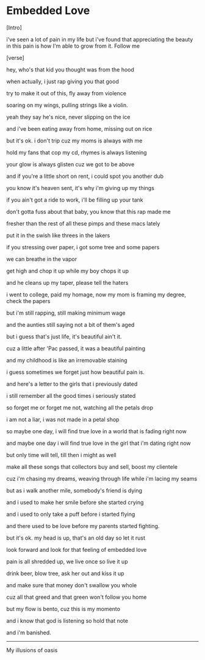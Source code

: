 # Embedded Love

[Intro]

i've seen a lot of pain in my life but i've found that appreciating the beauty in this pain is how I'm able to grow from it. Follow me 

[verse]

hey, who's that kid you thought was from the hood

when actually, i just rap giving you that good

try to make it out of this, fly away from violence

soaring on my wings, pulling strings like a violin.

yeah they say he's nice, never slipping on the ice

and i've been eating away from home, missing out on rice

but it's ok. i don't trip cuz my moms is always with me

hold my fans that cop my cd, rhymes is always listening

your glow is always glisten cuz we got to be above

and if you're a little short on rent, i could spot you another dub

you know it's heaven sent, it's why i'm giving up my things

if you ain't got a ride to work, i'll be filling up your tank

don't gotta fuss about that baby, you know that this rap made me 

fresher than the rest of all these pimps and these macs lately

put it in the swish like threes in the lakers

if you stressing over paper, i got some tree and some papers

we can breathe in the vapor

get high and chop it up while my boy chops it up

and he cleans up my taper, please tell the haters

i went to college, paid my homage, now my mom is framing my degree, check the papers

but i'm still rapping, still making minimum wage 

and the aunties still saying not a bit of them's aged

but i guess that's just life, it's beautiful ain't it. 

cuz a little after 'Pac passed, it was a beautiful painting

and my childhood is like an irremovable staining

i guess sometimes we forget just how beautiful pain is.

and here's a letter to the girls that i previously dated

i still remember all the good times i seriously stated

so forget me or forget me not, watching all the petals drop

i am not a liar, i was not made in a petal shop

so maybe one day, i will find true love in a world that is fading right now

and maybe one day i will find true love in the girl that i'm dating right now

but only time will tell, till then i might as well

make all these songs that collectors buy and sell, boost my clientele

cuz i'm chasing my dreams, weaving through life while i'm lacing my seams

but as i walk another mile, somebody's friend is dying

and i used to make her smile before she started crying

and i used to only take a puff before i started flying

and there used to be love before my parents started fighting.

but it's ok. my head is up, that's an old day so let it rust

look forward and look for that feeling of embedded love

pain is all shredded up, we live once so live it up

drink beer, blow tree, ask her out and kiss it up

and make sure that money don't swallow you whole

cuz all that greed and that green won't follow you home

but my flow is bento, cuz this is my momento

and i know that god is listening so hold that note

and i'm banished.


---

My illusions of oasis
